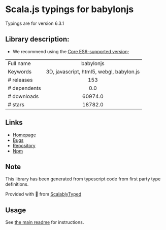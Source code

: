 
# Scala.js typings for babylonjs

Typings are for version 6.3.1

## Library description:
* We recommend using the [Core ES6-supported version](https://www.npmjs.com/package/@babylonjs/core);

|                    |                 |
| ------------------ | :-------------: |
| Full name          | babylonjs |
| Keywords           | 3D, javascript, html5, webgl, babylon.js |
| # releases         | 153 |
| # dependents       | 0.0 |
| # downloads        | 60974.0 |
| # stars            | 18782.0 |

## Links
- [Homepage](https://www.babylonjs.com)
- [Bugs](https://github.com/BabylonJS/Babylon.js/issues)
- [Repository](https://github.com/BabylonJS/Babylon.js)
- [Npm](https://www.npmjs.com/package/babylonjs)
    


## Note
This library has been generated from typescript code from first party type definitions.

Provided with :purple_heart: from [ScalablyTyped](https://github.com/oyvindberg/ScalablyTyped)

## Usage
See [the main readme](../../readme.md) for instructions.


